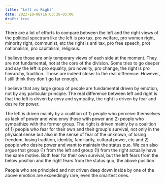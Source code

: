 ```yaml
---
title: "Left vs Right"
date: 2023-10-08T16:03:38-05:00
draft: true
---
```


There are a lot of efforts to compare between the left and the right views of the political spectrum like the left is pro tax, pro welfare, pro women right, minority right, communist, etc the right is anti tax, pro free speech, prot nationalism, pro capitalism, religious.

I believe those are only temporary views of each side at the moment. They are not fundamental, not at the core of the division. Some tries to go deeper and say the left is pro equality, pro novelity, pro change, the right is pro hierarchy, tradition. Those are indeed closer to the real difference. However, I still think they don't go far enough.

I believe that any large group of people are fundamental driven by emotion, not by any particular principle. The real difference between left and right is that the left is driven by envy and sympathy, the right is driven by fear and desire for power.

The left is driven mainly by a coalition of 1) people who perceive themselves as lack of power and who envy those with power and 2) people who sympathize with the former group. The right is driven mainly by a coalition of 1) people who fear for their own and their group's survival, not only in the physical sense but also in the sense of fear of the unknown, of losing freedom, losing tradition, identity, familiarity, cultural power, etc and 2) people who desire power and want to maintain the status quo. We can also argue that group (1) from the left and group (1) from the right actually have the same motive. Both fear for their own survival, but the left fears from the below position and the right fears from the status quo, the above position.

People who are principled and not driven deep down inside by one of the above emotion are exceedingly rare, even the smartest ones.